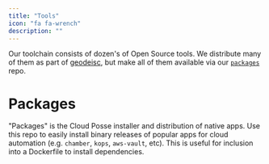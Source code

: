 ```yaml
---
title: "Tools"
icon: "fa fa-wrench"
description: ""
---
```

Our toolchain consists of dozen's of Open Source tools. We distribute many of them as part of [geodeisc](/geodesic/), but make all of them available via our [`packages`](https://github.com/cloudposse/packages) repo.

# Packages

"Packages" is the Cloud Posse installer and distribution of native apps. Use this repo to easily install binary releases of popular apps for cloud automation (e.g. `chamber`, `kops`, `aws-vault`, etc). This is useful for inclusion into a Dockerfile to install dependencies.

